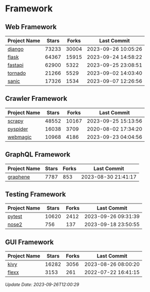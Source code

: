 # Framework

## Web Framework
| Project Name | Stars | Forks | Last Commit |
| ------------ | ----- | ----- | ----------- |
| [django](https://github.com/django/django) | 73233 | 30004 | 2023-09-26 10:05:26 |
| [flask](https://github.com/pallets/flask) | 64367 | 15915 | 2023-09-24 14:58:22 |
| [fastapi](https://github.com/tiangolo/fastapi) | 62900 | 5322 | 2023-09-25 23:08:51 |
| [tornado](https://github.com/tornadoweb/tornado) | 21266 | 5529 | 2023-09-02 14:03:40 |
| [sanic](https://github.com/sanic-org/sanic) | 17326 | 1534 | 2023-09-07 12:26:56 |

## Crawler Framework
| Project Name | Stars | Forks | Last Commit |
| ------------ | ----- | ----- | ----------- |
| [scrapy](https://github.com/scrapy/scrapy) | 48552 | 10167 | 2023-09-25 15:13:56 |
| [pyspider](https://github.com/binux/pyspider) | 16038 | 3709 | 2020-08-02 17:34:20 |
| [webmagic](https://github.com/code4craft/webmagic) | 10968 | 4186 | 2023-09-23 04:04:56 |

## GraphQL Framework
| Project Name | Stars | Forks | Last Commit |
| ------------ | ----- | ----- | ----------- |
| [graphene](https://github.com/graphql-python/graphene) | 7787 | 853 | 2023-08-30 21:41:17 |

## Testing Framework
| Project Name | Stars | Forks | Last Commit |
| ------------ | ----- | ----- | ----------- |
| [pytest](https://github.com/pytest-dev/pytest) | 10620 | 2412 | 2023-09-26 09:31:39 |
| [nose2](https://github.com/nose-devs/nose2) | 756 | 137 | 2023-09-18 23:50:55 |

## GUI Framework
| Project Name | Stars | Forks | Last Commit |
| ------------ | ----- | ----- | ----------- |
| [kivy](https://github.com/kivy/kivy) | 16282 | 3056 | 2023-08-26 08:00:20 |
| [flexx](https://github.com/flexxui/flexx) | 3153 | 261 | 2022-07-22 16:41:15 |

*Update Date: 2023-09-26T12:00:29*